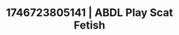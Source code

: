 ---
categories:
- AI-generated
- Sensory play
- Digital erotica realm
- Full-body chills
- Lip gloss fantasy
- ASMR
- Virtual intimacy
- Cosplay
image: /assets/images/1746723805141.jpg
layout: post
seo:
  description: Featured content with premium Scat Fetish, ABDL Play. HD images available.
  keywords: Scat Fetish, ABDL Play
  og_image: /assets/images/1746723805141.jpg
  schema_type: VisualArtwork
tags:
- ABDL Play
- '#1746723805141'
- Scat Fetish
title: 1746723805141 | ABDL Play Scat Fetish
---